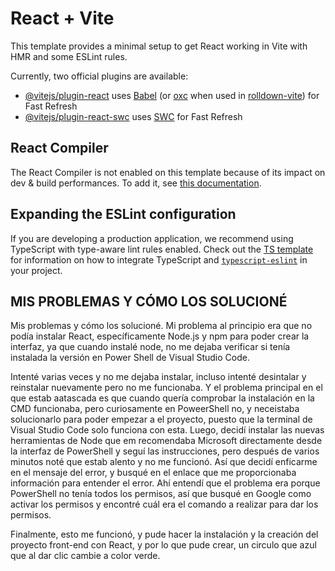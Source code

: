 # React + Vite

This template provides a minimal setup to get React working in Vite with HMR and some ESLint rules.

Currently, two official plugins are available:

- [@vitejs/plugin-react](https://github.com/vitejs/vite-plugin-react/blob/main/packages/plugin-react) uses [Babel](https://babeljs.io/) (or [oxc](https://oxc.rs) when used in [rolldown-vite](https://vite.dev/guide/rolldown)) for Fast Refresh
- [@vitejs/plugin-react-swc](https://github.com/vitejs/vite-plugin-react/blob/main/packages/plugin-react-swc) uses [SWC](https://swc.rs/) for Fast Refresh

## React Compiler

The React Compiler is not enabled on this template because of its impact on dev & build performances. To add it, see [this documentation](https://react.dev/learn/react-compiler/installation).

## Expanding the ESLint configuration

If you are developing a production application, we recommend using TypeScript with type-aware lint rules enabled. Check out the [TS template](https://github.com/vitejs/vite/tree/main/packages/create-vite/template-react-ts) for information on how to integrate TypeScript and [`typescript-eslint`](https://typescript-eslint.io) in your project.

## MIS PROBLEMAS Y CÓMO LOS SOLUCIONÉ

Mis problemas y cómo los solucioné. Mi problema al principio era que no podía instalar React, específicamente Node.js y npm para poder crear la interfaz, ya que cuando instalé node, no me dejaba verificar si tenía instalada la versión en Power Shell de Visual Studio Code. 

Intenté varias veces y no me dejaba instalar, incluso intenté desintalar y reinstalar nuevamente pero no me funcionaba. Y el problema principal en el que estab aatascada es que cuando quería comprobar la instalación en la CMD funcionaba, pero curiosamente en PoweerShell no, y neceistaba solucionarlo para poder empezar a el proyecto, puesto que la terminal de Visual Studio Code solo funciona con esta. Luego, decidí instalar las nuevas herramientas de Node que em recomendaba Microsoft directamente desde la interfaz de PowerShell y seguí las instrucciones, pero después de varios minutos noté que estab alento y no me funcionó. Así que decidí enficarme en el mensaje del error, y busqué en el enlace que me proporcionaba información para entender el error. Ahí entendí que el problema era porque PowerShell no tenía todos los permisos, así que busqué en Google como activar los permisos y encontré cuál era el comando a realizar para dar los permisos. 

Finalmente, esto me funcionó, y pude hacer la instalación y la creación del proyecto front-end con React, y por lo que pude crear, un circulo que azul que al dar clic cambie a color verde.